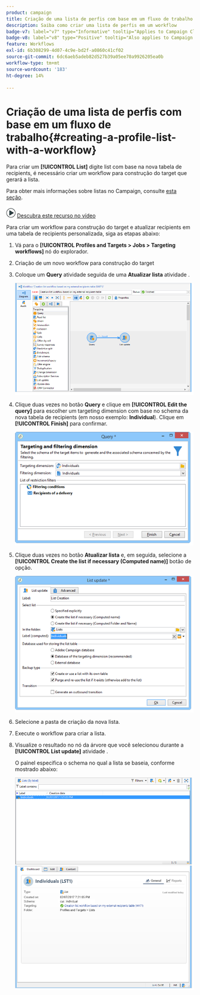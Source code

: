 ```yaml
---
product: campaign
title: Criação de uma lista de perfis com base em um fluxo de trabalho
description: Saiba como criar uma lista de perfis em um workflow
badge-v7: label="v7" type="Informative" tooltip="Applies to Campaign Classic v7"
badge-v8: label="v8" type="Positive" tooltip="Also applies to Campaign v8"
feature: Workflows
exl-id: 6b308299-4d07-4c9e-bd2f-a0860c41cf02
source-git-commit: 6dc6aeb5adeb82d527b39a05ee70a9926205ea0b
workflow-type: tm+mt
source-wordcount: '183'
ht-degree: 14%

---
```


# Criação de uma lista de perfis com base em um fluxo de trabalho{#creating-a-profile-list-with-a-workflow}



Para criar um **[!UICONTROL List]** digite list com base na nova tabela de recipients, é necessário criar um workflow para construção do target que gerará a lista.

Para obter mais informações sobre listas no Campaign, consulte [esta seção](../../platform/using/creating-and-managing-lists.md#about-lists-in-adobe-campaign).

![](assets/do-not-localize/how-to-video.png) [Descubra este recurso no vídeo](../../platform/using/creating-and-managing-lists.md#create-list-in-a-wf-video)

Para criar um workflow para construção do target e atualizar recipients em uma tabela de recipients personalizada, siga as etapas abaixo:

1. Vá para o **[!UICONTROL Profiles and Targets > Jobs > Targeting workflows]** nó do explorador.
1. Criação de um novo workflow para construção do target
1. Coloque um **Query** atividade seguida de uma **Atualizar lista** atividade .

   ![](assets/mapping_create_list_workflow01.png)

1. Clique duas vezes no botão **Query** e clique em **[!UICONTROL Edit the query]** para escolher um targeting dimension com base no schema da nova tabela de recipients (em nosso exemplo: **Individual**). Clique em **[!UICONTROL Finish]** para confirmar.

   ![](assets/mapping_create_list_workflow03.png)

1. Clique duas vezes no botão **Atualizar lista** e, em seguida, selecione a **[!UICONTROL Create the list if necessary (Computed name)]** botão de opção.

   ![](assets/mapping_create_list_workflow02.png)

1. Selecione a pasta de criação da nova lista.
1. Execute o workflow para criar a lista.
1. Visualize o resultado no nó da árvore que você selecionou durante a **[!UICONTROL List update]** atividade .

   O painel especifica o schema no qual a lista se baseia, conforme mostrado abaixo:

   ![](assets/mapping_list_view.png)
